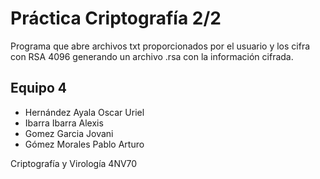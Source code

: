 # Práctica Criptografía 2/2

Programa que abre archivos txt proporcionados por el usuario y los cifra con RSA 4096 generando un archivo .rsa con la información cifrada.

## Equipo 4

- Hernández Ayala Oscar Uriel
- Ibarra Ibarra Alexis
- Gomez Garcia Jovani
- Gómez Morales Pablo Arturo


Criptografía y Virología
4NV70